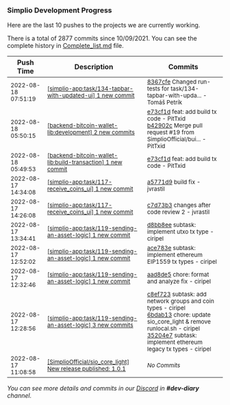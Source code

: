 
### Simplio Development Progress

Here are the last 10 pushes to the projects we are currently working.

There is a total of 2877 commits since 10/09/2021. You can see the complete history in
 [Complete_list.md](Complete_list.md) file.

| Push Time | Description | Commits |
| --- | --- | --- |
| <sub>2022-08-18 07:51:19</sub> | <sub>[[simplio-app:task/134\-tapbar\-with\-updated\-ui] 1 new commit](https://github.com/SimplioOfficial/simplio-app/commit/8367cfe140f5ec09efa22a54999b2bad071dec4d)</sub> | <sub>[8367cfe](https://github.com/SimplioOfficial/simplio-app/commit/8367cfe140f5ec09efa22a54999b2bad071dec4d) Changed run-tests for task/134-tapbar-with-upda... - Tomáš Petrík</sub> |
| <sub>2022-08-18 05:50:15</sub> | <sub>[[backend-bitcoin-wallet-lib:development] 2 new commits](https://github.com/SimplioOfficial/backend-bitcoin-wallet-lib/compare/d96da8929701...b42902cf76c2)</sub> | <sub>[e73cf1d](https://github.com/SimplioOfficial/backend-bitcoin-wallet-lib/commit/e73cf1d84fa3cfe5f155e84495deb5053a0e0a98) feat: add build tx code - PitTxid<br>[b42902c](https://github.com/SimplioOfficial/backend-bitcoin-wallet-lib/commit/b42902cf76c288c53cbebbedd755b4d0db6d5d12) Merge pull request #19 from SimplioOfficial/bui... - PitTxid</sub> |
| <sub>2022-08-18 05:49:53</sub> | <sub>[[backend-bitcoin-wallet-lib:build\-transaction] 1 new commit](https://github.com/SimplioOfficial/backend-bitcoin-wallet-lib/commit/e73cf1d84fa3cfe5f155e84495deb5053a0e0a98)</sub> | <sub>[e73cf1d](https://github.com/SimplioOfficial/backend-bitcoin-wallet-lib/commit/e73cf1d84fa3cfe5f155e84495deb5053a0e0a98) feat: add build tx code - PitTxid</sub> |
| <sub>2022-08-17 14:34:08</sub> | <sub>[[simplio-app:task/117\-receive\_coins\_ui] 1 new commit](https://github.com/SimplioOfficial/simplio-app/commit/a5771d9d9522c88a37ec683c2bbdc9d2450fa93f)</sub> | <sub>[a5771d9](https://github.com/SimplioOfficial/simplio-app/commit/a5771d9d9522c88a37ec683c2bbdc9d2450fa93f) build fix - jvrastil</sub> |
| <sub>2022-08-17 14:26:08</sub> | <sub>[[simplio-app:task/117\-receive\_coins\_ui] 1 new commit](https://github.com/SimplioOfficial/simplio-app/commit/c7d73b3521eb6503eb8f387be5019f806ebdf47a)</sub> | <sub>[c7d73b3](https://github.com/SimplioOfficial/simplio-app/commit/c7d73b3521eb6503eb8f387be5019f806ebdf47a) changes after code review 2 - jvrastil</sub> |
| <sub>2022-08-17 13:34:41</sub> | <sub>[[simplio-app:task/119\-sending\-an\-asset\-logic] 1 new commit](https://github.com/SimplioOfficial/simplio-app/commit/d8bb8ee13406a2a467e92e6b76b72225a0ef6be8)</sub> | <sub>[d8bb8ee](https://github.com/SimplioOfficial/simplio-app/commit/d8bb8ee13406a2a467e92e6b76b72225a0ef6be8) subtask: implement utxo tx type - ciripel</sub> |
| <sub>2022-08-17 12:52:02</sub> | <sub>[[simplio-app:task/119\-sending\-an\-asset\-logic] 1 new commit](https://github.com/SimplioOfficial/simplio-app/commit/ace783e3e5c80153a29743e2760c78cbbc3354d3)</sub> | <sub>[ace783e](https://github.com/SimplioOfficial/simplio-app/commit/ace783e3e5c80153a29743e2760c78cbbc3354d3) subtask: implement ethereum EIP1559 tx types - ciripel</sub> |
| <sub>2022-08-17 12:32:46</sub> | <sub>[[simplio-app:task/119\-sending\-an\-asset\-logic] 1 new commit](https://github.com/SimplioOfficial/simplio-app/commit/aad8de5b5c5e19d054c9ab7a21c3939666260e73)</sub> | <sub>[aad8de5](https://github.com/SimplioOfficial/simplio-app/commit/aad8de5b5c5e19d054c9ab7a21c3939666260e73) chore: format and analyze fix - ciripel</sub> |
| <sub>2022-08-17 12:28:56</sub> | <sub>[[simplio-app:task/119\-sending\-an\-asset\-logic] 3 new commits](https://github.com/SimplioOfficial/simplio-app/compare/43914939ca6f...35204e7fff92)</sub> | <sub>[c8ef723](https://github.com/SimplioOfficial/simplio-app/commit/c8ef723995212bd5d56e2541146dcdc8bc8a430e) subtask: add network groups and coin types - ciripel<br>[6bdab13](https://github.com/SimplioOfficial/simplio-app/commit/6bdab139be53d5e4ef47204267e2618fe08b5d6b) chore: update sio_core_light & remove runlocal.sh - ciripel<br>[35204e7](https://github.com/SimplioOfficial/simplio-app/commit/35204e7fff9295a86f7e1aec23bc0e1005254419) subtask: implement ethereum legacy tx types - ciripel</sub> |
| <sub>2022-08-17 11:08:58</sub> | <sub>[[SimplioOfficial/sio_core_light] New release published: 1\.0\.1](https://github.com/SimplioOfficial/sio_core_light/releases/tag/1.0.1)</sub> | <sub>_No Commits_</sub> |

_You can see more details and commits in our [Discord](https://discord.gg/aKhjuwZmdP) in **#dev-diary** channel._
